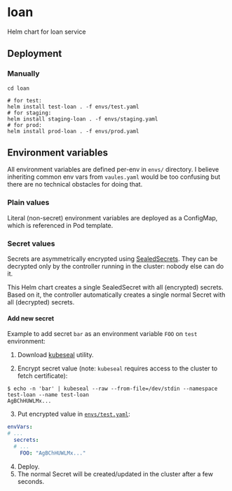 # loan

Helm chart for loan service

## Deployment

### Manually

```
cd loan

# for test:
helm install test-loan . -f envs/test.yaml 
# for staging:
helm install staging-loan . -f envs/staging.yaml 
# for prod:
helm install prod-loan . -f envs/prod.yaml 
```

## Environment variables

All environment variables are defined per-env in `envs/` directory.
I believe inheriting common env vars from `vaules.yaml` would be too confusing but there are no
technical obstacles for doing that.

### Plain values

Literal (non-secret) environment variables are deployed as a ConfigMap, which is referenced in Pod template.

### Secret values

Secrets are asymmetrically encrypted using [SealedSecrets](https://github.com/bitnami-labs/sealed-secrets). 
They can be decrypted only by the controller running in the cluster: nobody else can do it.

This Helm chart creates a single SealedSecret with all (encrypted) secrets. Based on it, the controller 
automatically creates a single normal Secret with all (decrypted) secrets.

#### Add new secret

Example to add secret `bar` as an environment variable `FOO` on `test` environment:

1. Download [kubeseal](https://github.com/bitnami-labs/sealed-secrets/releases/latest) utility.

2. Encrypt secret value (note: `kubeseal` requires access to the cluster to fetch certificate):
```
$ echo -n 'bar' | kubeseal --raw --from-file=/dev/stdin --namespace test-loan --name test-loan
AgBChHUWLMx...
```

3. Put encrypted value in [`envs/test.yaml`](envs/test.yaml):
```yaml
envVars:
# ...
  secrets:
  # ...
    FOO: "AgBChHUWLMx..."
```

4. Deploy.
5. The normal Secret will be created/updated in the cluster after a few seconds.
